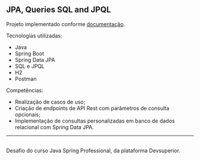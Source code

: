 ## JPA, Queries SQL and JPQL

Projeto implementado conforme [documentação](https://github.com/kryptokall/spring-professional-challenge-4/blob/main/04%20DESAFIO%20Consulta%20vendas.pdf).

Tecnologias utilizadas:
- Java
- Spring Boot
- Spring Data JPA
- SQL e JPQL
- H2
- Postman

Competências:
- Realização de casos de uso;
- Criação de endpoints de API Rest com parâmetros de consulta opcionais;
- Implementação de consultas personalizadas em banco de dados relacional com Spring Data JPA.

---
\
Desafio do curso Java Spring Professional, da plataforma Devsuperior.